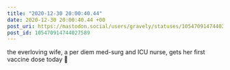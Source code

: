 ```yaml
---
title: "2020-12-30 20:00:40.44"
date: 2020-12-30 20:00:40.44 +00
post_uri: https://mastodon.social/users/gravely/statuses/105470914744027589
post_id: 105470914744027589
---
```

the everloving wife, a per diem med-surg and ICU nurse, gets her first vaccine dose today 🤗


